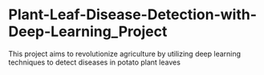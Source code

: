 # Plant-Leaf-Disease-Detection-with-Deep-Learning_Project
This project aims to revolutionize agriculture by utilizing deep learning techniques to detect diseases in potato plant leaves
